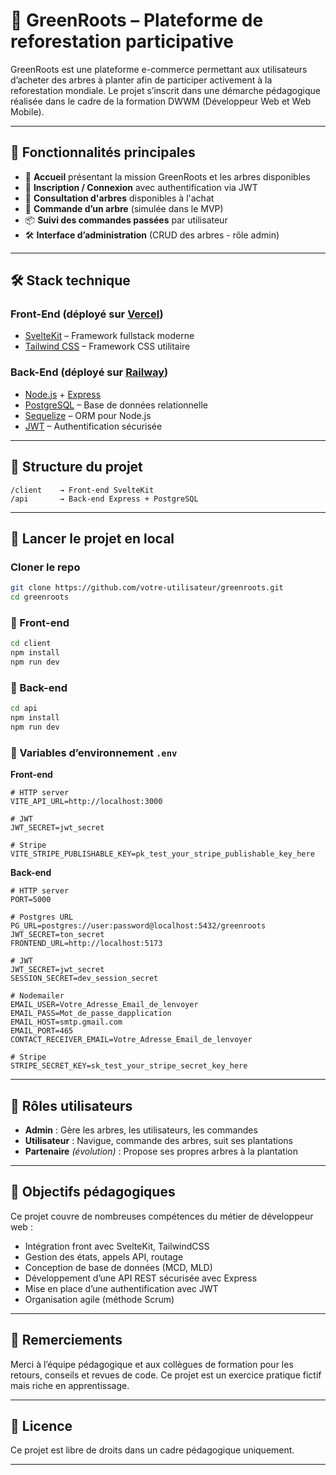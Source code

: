 # 🌿 GreenRoots – Plateforme de reforestation participative

GreenRoots est une plateforme e-commerce permettant aux utilisateurs d’acheter des arbres à planter afin de participer activement à la reforestation mondiale. Le projet s’inscrit dans une démarche pédagogique réalisée dans le cadre de la formation DWWM (Développeur Web et Web Mobile).

---

## 🚀 Fonctionnalités principales

- 🏡 **Accueil** présentant la mission GreenRoots et les arbres disponibles
- 👤 **Inscription / Connexion** avec authentification via JWT
- 🌳 **Consultation d'arbres** disponibles à l'achat
- 🛒 **Commande d’un arbre** (simulée dans le MVP)
- 📦 **Suivi des commandes passées** par utilisateur
- 🛠️ **Interface d’administration** (CRUD des arbres - rôle admin)

---

## 🛠️ Stack technique

### Front-End (déployé sur [Vercel](https://vercel.com/))

- [SvelteKit](https://kit.svelte.dev/) – Framework fullstack moderne
- [Tailwind CSS](https://tailwindcss.com/) – Framework CSS utilitaire

### Back-End (déployé sur [Railway](https://railway.com/))

- [Node.js](https://nodejs.org/) + [Express](https://expressjs.com/)
- [PostgreSQL](https://www.postgresql.org/) – Base de données relationnelle
- [Sequelize](https://sequelize.org/) – ORM pour Node.js
- [JWT](https://jwt.io/) – Authentification sécurisée

---

## 📁 Structure du projet

```
/client    → Front-end SvelteKit
/api       → Back-end Express + PostgreSQL
```

---

<!-- ## 🌍 Déploiement

### 🎯 Front : Vercel

- [https://greenroots.vercel.app](https://greenroots.vercel.app)

### 🔗 API : Render

- [https://greenroots-api.onrender.com](https://greenroots-api.onrender.com)

--- -->

## 🧪 Lancer le projet en local

### Cloner le repo

```bash
git clone https://github.com/votre-utilisateur/greenroots.git
cd greenroots
```

### 🔧 Front-end

```bash
cd client
npm install
npm run dev
```

### 🧰 Back-end

```bash
cd api
npm install
npm run dev
```

### 🔑 Variables d’environnement `.env`

**Front-end**

```
# HTTP server
VITE_API_URL=http://localhost:3000

# JWT
JWT_SECRET=jwt_secret

# Stripe
VITE_STRIPE_PUBLISHABLE_KEY=pk_test_your_stripe_publishable_key_here
```

**Back-end**

```
# HTTP server
PORT=5000

# Postgres URL
PG_URL=postgres://user:password@localhost:5432/greenroots
JWT_SECRET=ton_secret
FRONTEND_URL=http://localhost:5173

# JWT
JWT_SECRET=jwt_secret
SESSION_SECRET=dev_session_secret

# Nodemailer
EMAIL_USER=Votre_Adresse_Email_de_lenvoyer
EMAIL_PASS=Mot_de_passe_dapplication
EMAIL_HOST=smtp.gmail.com
EMAIL_PORT=465
CONTACT_RECEIVER_EMAIL=Votre_Adresse_Email_de_lenvoyer

# Stripe
STRIPE_SECRET_KEY=sk_test_your_stripe_secret_key_here
```

---

## 👥 Rôles utilisateurs

- **Admin** : Gère les arbres, les utilisateurs, les commandes
- **Utilisateur** : Navigue, commande des arbres, suit ses plantations
- **Partenaire** _(évolution)_ : Propose ses propres arbres à la plantation

---

## 📌 Objectifs pédagogiques

Ce projet couvre de nombreuses compétences du métier de développeur web :

- Intégration front avec SvelteKit, TailwindCSS
- Gestion des états, appels API, routage
- Conception de base de données (MCD, MLD)
- Développement d’une API REST sécurisée avec Express
- Mise en place d’une authentification avec JWT
- Organisation agile (méthode Scrum)
<!-- - Déploiement cloud (Vercel / Railway) -->

---

## 🙌 Remerciements

Merci à l’équipe pédagogique et aux collègues de formation pour les retours, conseils et revues de code. Ce projet est un exercice pratique fictif mais riche en apprentissage.

---

## 📃 Licence

Ce projet est libre de droits dans un cadre pédagogique uniquement.

---
